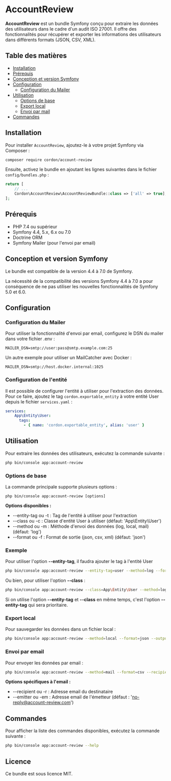 # AccountReview

**AccountReview** est un bundle Symfony conçu pour extraire les données des utilisateurs dans le cadre d'un audit ISO 27001. Il offre des fonctionnalités pour récupérer et exporter les informations des utilisateurs dans différents formats (JSON, CSV, XML).

## Table des matières

- [Installation](#installation)
- [Prérequis](#prérequis)
- [Conception et version Symfony](#conception-et-version-symfony)
- [Configuration](#configuration)
    - [Configuration du Mailer](#configuration-du-mailer)
- [Utilisation](#utilisation)
  - [Options de base](#options-de-base)
  - [Export local](#export-local)
  - [Envoi par mail](#envoi-par-email)
- [Commandes](#commandes)

## Installation

Pour installer `AccountReview`, ajoutez-le à votre projet Symfony via Composer :

```bash
composer require cordon/account-review
```

Ensuite, activez le bundle en ajoutant les lignes suivantes dans le fichier `config/bundles.php` :

```php
return [
    // ...
    Cordon\AccountReview\AccountReviewBundle::class => ['all' => true],
];
```

## Prérequis

* PHP 7.4 ou supérieur
* Symfony 4.4, 5.x, 6.x ou 7.0
* Doctrine ORM
* Symfony Mailer (pour l'envoi par email)

## Conception et version Symfony

Le bundle est compatible de la version 4.4 à 7.0 de Symfony.

La nécessité de la compatibilité des versions Symfony 4.4 à 7.0 a pour conséquence de ne pas utiliser les nouvelles fonctionnalités de Symfony 5.0 et 6.0.

## Configuration

### Configuration du Mailer
Pour utiliser la fonctionnalité d'envoi par email, configurez le DSN du mailer dans votre fichier .env :

```dotenv
MAILER_DSN=smtp://user:pass@smtp.example.com:25
```

Un autre exemple pour utiliser un MailCatcher avec Docker :

```dotenv
MAILER_DSN=smtp://host.docker.internal:1025
```

### Configuration de l'entité

Il est possible de configurer l'entité à utiliser pour l'extraction des données. Pour ce faire, ajoutez le tag `cordon.exportable_entity` à votre entité User depuis le fichier `services.yaml` :

```yaml
services:
    App\Entity\User:
      tags:
        - { name: 'cordon.exportable_entity', alias: 'user' }
```

## Utilisation

Pour extraire les données des utilisateurs, exécutez la commande suivante :

```bash
php bin/console app:account-review
```

### Options de base

La commande principale supporte plusieurs options :
```
php bin/console app:account-review [options]
```
**Options disponibles :**
* --entity-tag ou -t : Tag de l'entité à utiliser pour l'extraction
* --class ou -c : Classe d'entité User à utiliser (défaut: 'App\Entity\User')
* --method ou -m : Méthode d'envoi des données (log, local, mail) (défaut: 'log')
* --format ou -f : Format de sortie (json, csv, xml) (défaut: 'json')

### Exemple

Pour utiliser l'option **--entity-tag**, il faudra ajouter le tag à l'entité User 
```bash
php bin/console app:account-review --entity-tag=user --method=log --format=csv
```

Ou bien, pour utiliser l'option **--class** :

```bash
php bin/console app:account-review --class=App\Entity\User --method=log --format=xml
```

Si on utilise l'option **--entity-tag** et **--class** en même temps, c'est l'option **--entity-tag** qui sera prioritaire.

### Export local
Pour sauvegarder les données dans un fichier local :

```bash
php bin/console app:account-review --method=local --format=json --output=users.json
```

### Envoi par email
Pour envoyer les données par email :

```bash
php bin/console app:account-review --method=mail --format=csv --recipient=audit@example.com --emitter=no-reply@company.com
```

**Options spécifiques à l'email :**
* --recipient ou -r : Adresse email du destinataire
* --emitter ou -em : Adresse email de l'émetteur (défaut : 'no-reply@account-review.com')

## Commandes

Pour afficher la liste des commandes disponibles, exécutez la commande suivante :

```bash
php bin/console app:account-review --help
```

## Licence
Ce bundle est sous licence MIT.
